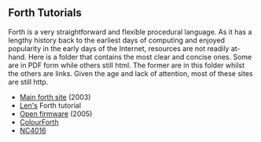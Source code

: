 ## Forth Tutorials

Forth is a very straightforward and flexible procedural language. As it has a lengthy history back to the earliest days of computing and enjoyed popularity in the early days of the Internet, resources are not readily at-hand. Here is a folder that contains the most clear and concise ones. Some are in PDF form while others still html. The former are in this folder whilst the others are links. Given the age and lack of attention, most of these sites are still http. 

* [Main forth site](http://www.forth.org) (2003)
* [Len's](http://www.forth.org/svfig/Len/Tutorils.htm) Forth tutorial
* [Open firmware](https://www.openfirmware.org/1275/home.html#OFdocumentation) (2005)
* [ColourForth](https://colorforth.github.io/chips.html)
* [NC4016](https://users.ece.cmu.edu/~koopman/stack_computers/sec4_4.html?ref=codebldr)